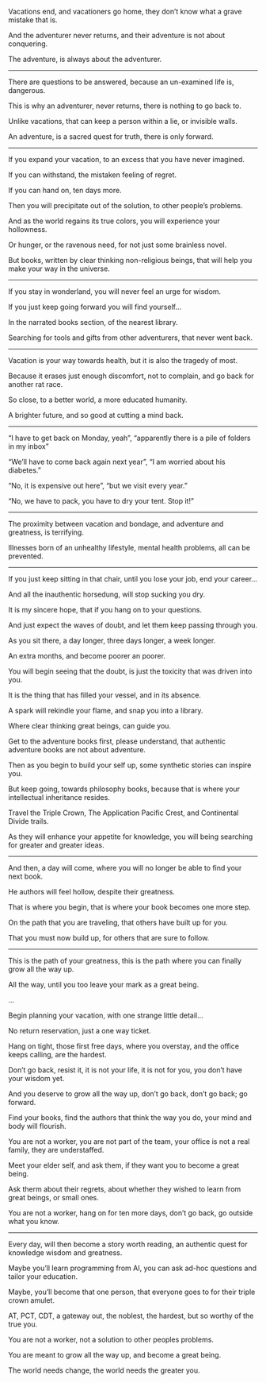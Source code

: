 Vacations end, and vacationers go home,
they don’t know what a grave mistake that is.

And the adventurer never returns,
and their adventure is not about conquering.

The adventure,
is always about the adventurer.

---

There are questions to be answered,
because an un-examined life is, dangerous.

This is why an adventurer,
never returns, there is nothing to go back to.

Unlike vacations,
that can keep a person within a lie, or invisible walls.

An adventure, is a sacred quest for truth,
there is only forward.

---

If you expand your vacation,
to an excess that you have never imagined.

If you can withstand,
the mistaken feeling of regret.

If you can hand on,
ten days more.

Then you will precipitate out of the solution,
to other people’s problems.

And as the world regains its true colors,
you will experience your hollowness.

Or hunger, or the ravenous need,
for not just some brainless novel.

But books, written by clear thinking non-religious beings,
that will help you make your way in the universe.

---

If you stay in wonderland,
you will never feel an urge for wisdom.

If you just keep going forward
you will find yourself…

In the narrated books section,
of the nearest library.

Searching for tools and gifts from other adventurers,
that never went back.

---

Vacation is your way towards health,
but it is also the tragedy of most.

Because it erases just enough discomfort,
not to complain, and go back for another rat race.

So close, to a better world,
a more educated humanity.

A brighter future,
and so good at cutting a mind back.

---

“I have to get back on Monday, yeah”,
“apparently there is a pile of folders in my inbox”

“We’ll have to come back again next year”,
“I am worried about his diabetes.”

“No, it is expensive out here”,
“but we visit every year.”

“No, we have to pack,
you have to dry your tent. Stop it!”

---

The proximity between vacation and bondage,
and adventure and greatness, is terrifying.

Illnesses born of an unhealthy lifestyle,
mental health problems, all can be prevented.

---

If you just keep sitting in that chair,
until you lose your job, end your career…

And all the inauthentic horsedung,
will stop sucking you dry.

It is my sincere hope,
that if you hang on to your questions.

And just expect the waves of doubt,
and let them keep passing through you.

As you sit there, a day longer,
three days longer, a week longer.

An extra months,
and become poorer an poorer.

You will begin seeing that the doubt,
is just the toxicity that was driven into you.

It is the thing that has filled your vessel,
and in its absence.

A spark will rekindle your flame,
and snap you into a library.

Where clear thinking great beings,
can guide you.

Get to the adventure books first,
please understand, that authentic adventure books are not about adventure.

Then as you begin to build your self up,
some synthetic stories can inspire you.

But keep going, towards philosophy books,
because that is where your intellectual inheritance resides.

Travel the Triple Crown,
The Application Pacific Crest, and Continental Divide trails.

As they will enhance your appetite for knowledge,
you will being searching for greater and greater ideas.

---

And then, a day will come,
where you will no longer be able to find your next book.

He authors will feel hollow,
despite their greatness.

That is where you begin,
that is where your book becomes one more step.

On the path that you are traveling,
that others have built up for you.

That you must now build up,
for others that are sure to follow.

---

This is the path of your greatness,
this is the path where you can finally grow all the way up.

All the way,
until you too leave your mark as a great being.

…

Begin planning your vacation,
with one strange little detail…

No return reservation,
just a one way ticket.

Hang on tight, those first free days,
where you overstay, and the office keeps calling, are the hardest.

Don’t go back, resist it, it is not your life,
it is not for you, you don’t have your wisdom yet.

And you deserve to grow all the way up,
don’t go back, don’t go back; go forward.

Find your books, find the authors that think the way you do,
your mind and body will flourish.

You are not a worker, you are not part of the team,
your office is not a real family, they are understaffed.

Meet your elder self, and ask them,
if they want you to become a great being.

Ask therm about their regrets,
about whether they wished to learn from great beings, or small ones.

You are not a worker, hang on for ten more days,
don’t go back, go outside what you know.

---

Every day, will then become a story worth reading,
an authentic quest for knowledge wisdom and greatness.

Maybe you’ll learn programming from AI,
you can ask ad-hoc questions and tailor your education.

Maybe, you’ll become that one person,
that everyone goes to for their triple crown amulet.

AT, PCT, CDT, a gateway out,
the noblest, the hardest, but so worthy of the true you.

You are not a worker,
not a solution to other peoples problems.

You are meant to grow all the way up,
and become a great being.

The world needs change,
the world needs the greater you.
